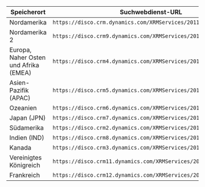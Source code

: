 |Speicherort|Suchwebdienst-URL|
|--------------|-------------------------------| 
|Nordamerika|`https://disco.crm.dynamics.com/XRMServices/2011/Discovery.svc`|
|Nordamerika 2|`https://disco.crm9.dynamics.com/XRMServices/2011/Discovery.svc`|
|Europa, Naher Osten und Afrika (EMEA)|`https://disco.crm4.dynamics.com/XRMServices/2011/Discovery.svc`|
|Asien-Pazifik (APAC)|`https://disco.crm5.dynamics.com/XRMServices/2011/Discovery.svc`|
|Ozeanien|`https://disco.crm6.dynamics.com/XRMServices/2011/Discovery.svc`|
|Japan (JPN)|`https://disco.crm7.dynamics.com/XRMServices/2011/Discovery.svc`|
|Südamerika|`https://disco.crm2.dynamics.com/XRMServices/2011/Discovery.svc`|
|Indien (IND)|`https://disco.crm8.dynamics.com/XRMServices/2011/Discovery.svc`|
|Kanada|`https://disco.crm3.dynamics.com/XRMServices/2011/Discovery.svc`|
|Vereinigtes Königreich|`https://disco.crm11.dynamics.com/XRMServices/2011/Discovery.svc`|
|Frankreich|`https://disco.crm12.dynamics.com/XRMServices/2011/Discovery.svc`|
